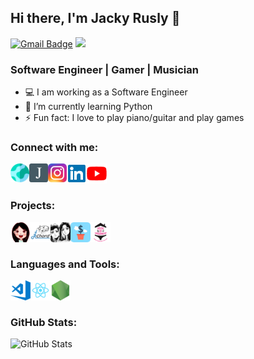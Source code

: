 ## Hi there, I'm Jacky Rusly 👋

[![Gmail Badge](https://img.shields.io/badge/-mail@jackyrusly@gmail.com-d14836?style=flat&logo=Gmail&logoColor=white&link=mailto:jackyrusly@gmail.com)](mailto:jackyrusly@gmail.com)
![](https://komarev.com/ghpvc/?username=jackyrusly&color=3b9fa6)

### Software Engineer | Gamer | Musician

- 💻 I am working as a Software Engineer
- 🌱 I’m currently learning Python
- ⚡ Fun fact: I love to play piano/guitar and play games

### Connect with me:

[<img align="left" alt="jackyrusly.web.id" width="30px" src="https://raw.githubusercontent.com/jackyrusly/jackyrusly/master/assets/jackyrusly.png" />][jrcv]
[<img align="left" alt="jackyrusly.web.id" width="30px" src="https://raw.githubusercontent.com/jackyrusly/jackyrusly/master/assets/portfolio.png" />][website]
[<img align="left" alt="Instagram" width="30px" src="https://raw.githubusercontent.com/jackyrusly/jackyrusly/master/assets/instagram.png" />][instagram]
[<img align="left" alt="LinkedIn" width="32px" src="https://raw.githubusercontent.com/jackyrusly/jackyrusly/master/assets/linkedin.png" />][linkedin]
[<img align="left" alt="YouTube" width="32px" src="https://raw.githubusercontent.com/jackyrusly/jackyrusly/master/assets/youtube.png" />][youtube]

<br />&nbsp;

### Projects:
[<img align="left" alt="Ester Wijaya" width="32px" src="https://raw.githubusercontent.com/jackyrusly/jackyrusly/master/assets/esterwijaya.png" />][esterwijaya]
[<img align="left" alt="JRChord" width="32px" src="https://raw.githubusercontent.com/jackyrusly/jackyrusly/master/assets/jrchord.png" />][jrchord]
[<img align="left" alt="JRExample" width="32px" src="https://raw.githubusercontent.com/jackyrusly/jackyrusly/master/assets/jr.png" />][jrexample]
[<img align="left" alt="JRInvestment" width="32px" src="https://raw.githubusercontent.com/jackyrusly/jackyrusly/master/assets/jrinvestment.png" />][jrinvestment]
[<img align="left" alt="House of Underwear" width="32px" src="https://raw.githubusercontent.com/jackyrusly/jackyrusly/master/assets/hou.png" />][hou]

<br />&nbsp;

### Languages and Tools:

<img align="left" alt="Visual Studio Code" width="32px" src="https://raw.githubusercontent.com/jackyrusly/jackyrusly/master/assets/vscode.png" />
<img align="left" alt="React" width="32px" src="https://raw.githubusercontent.com/jackyrusly/jackyrusly/master/assets/react.png" />
<img align="left" alt="Node.js" width="32px" src="https://raw.githubusercontent.com/jackyrusly/jackyrusly/master/assets/nodejs.png" />

<br /> &nbsp;

### GitHub Stats:

<img height="150" alt="GitHub Stats" src="https://github-readme-stats.vercel.app/api?username=jackyrusly&show_icons=true&theme=react">

[website]: https://jackyrusly.github.io/
[youtube]: https://www.youtube.com/c/JRChord
[linkedin]: https://www.linkedin.com/in/jacky-rusly
[instagram]: https://www.instagram.com/jackyrusly/
[esterwijaya]: https://github.com/esterwijaya
[jrchord]: https://github.com/jrchord
[jrcv]: https://jackyrusly.web.id
[jrexample]: https://github.com/jrexample
[jrinvestment]: https://github.com/jrinvestment
[hou]: https://github.com/houseofunderwear
